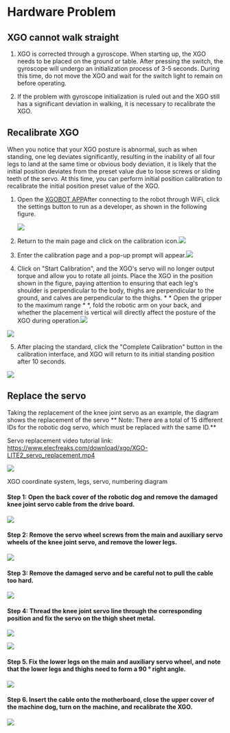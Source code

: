 ﻿---
sidebar_position: 4
sidebar_label: Hardware Problem
---

# Hardware Problem

## XGO cannot walk straight


1. XGO is corrected through a gyroscope. When starting up, the XGO needs to be placed on the ground or table. After pressing the switch, the gyroscope will undergo an initialization process of 3-5 seconds. During this time, do not move the XGO and wait for the switch light to remain on before operating.


2. If the problem with gyroscope initialization is ruled out and the XGO still has a significant deviation in walking, it is necessary to recalibrate the XGO.


## Recalibrate XGO

When you notice that your XGO posture is abnormal, such as when standing, one leg deviates significantly, resulting in the inability of all four legs to land at the same time or obvious body deviation, it is likely that the initial position deviates from the preset value due to loose screws or sliding teeth of the servo. At this time, you can perform initial position calibration to recalibrate the initial position preset value of the XGO.

1. Open the [XGOBOT APP](https://drive.google.com/drive/folders/1dKgBIZHAHC7wmxSXXiN11KBBO8YB_MlC )After connecting to the robot through WiFi, click the settings button to run as a developer, as shown in the following figure.

   ![](https://wiki-media-ef.oss-cn-hongkong.aliyuncs.com/i18n/en/docusaurus-plugin-content-docs/current/pico/cm4-xgo-robot-kit/images/cm4-xgo-faq-01.png)

2. Return to the main page and click on the calibration icon.![](https://wiki-media-ef.oss-cn-hongkong.aliyuncs.com/i18n/en/docusaurus-plugin-content-docs/current/pico/cm4-xgo-robot-kit/images/cm4-xgo-faq-02.png)

3. Enter the calibration page and a pop-up prompt will appear.![](https://wiki-media-ef.oss-cn-hongkong.aliyuncs.com/i18n/en/docusaurus-plugin-content-docs/current/pico/cm4-xgo-robot-kit/images/cm4-xgo-faq-03.png)

4. Click on "Start Calibration", and the XGO's servo will no longer output torque and allow you to rotate all joints. Place the XGO in the position shown in the figure, paying attention to ensuring that each leg's shoulder is perpendicular to the body, thighs are perpendicular to the ground, and calves are perpendicular to the thighs. * * Open the gripper to the maximum range * *, fold the robotic arm on your back, and whether the placement is vertical will directly affect the posture of the XGO during operation.![](https://wiki-media-ef.oss-cn-hongkong.aliyuncs.com/i18n/en/docusaurus-plugin-content-docs/current/pico/cm4-xgo-robot-kit/images/cm4-xgo-faq-05.png)

![](https://wiki-media-ef.oss-cn-hongkong.aliyuncs.com/i18n/en/docusaurus-plugin-content-docs/current/pico/cm4-xgo-robot-kit/images/cm4-xgo-faq-06.png)

5. After placing the standard, click the "Complete Calibration" button in the calibration interface, and XGO will return to its initial standing position after 10 seconds.

![](https://wiki-media-ef.oss-cn-hongkong.aliyuncs.com/i18n/en/docusaurus-plugin-content-docs/current/pico/cm4-xgo-robot-kit/images/cm4-xgo-faq-07.png)

## Replace the servo

Taking the replacement of the knee joint servo as an example, the diagram shows the replacement of the servo ** Note: There are a total of 15 different IDs for the robotic dog servo, which must be replaced with the same ID.**

Servo replacement video tutorial link: https://www.elecfreaks.com/download/xgo/XGO-LITE2_servo_replacement.mp4

![](https://wiki-media-ef.oss-cn-hongkong.aliyuncs.com/i18n/en/docusaurus-plugin-content-docs/current/pico/cm4-xgo-robot-kit/images/cm4-xgo-faq-10.png)

XGO coordinate system, legs, servo, numbering diagram

#### Step 1: Open the back cover of the robotic dog and remove the damaged knee joint servo cable from the drive board.

![](https://wiki-media-ef.oss-cn-hongkong.aliyuncs.com/i18n/en/docusaurus-plugin-content-docs/current/pico/cm4-xgo-robot-kit/images/microbit-xgo-lite2-faq-08.png)



#### Step 2: Remove the servo wheel screws from the main and auxiliary servo wheels of the knee joint servo, and remove the lower legs.

![](https://wiki-media-ef.oss-cn-hongkong.aliyuncs.com/i18n/en/docusaurus-plugin-content-docs/current/pico/cm4-xgo-robot-kit/images/microbit-xgo-lite2-faq-09.png)



#### Step 3: Remove the damaged servo and be careful not to pull the cable too hard.

![](https://wiki-media-ef.oss-cn-hongkong.aliyuncs.com/i18n/en/docusaurus-plugin-content-docs/current/pico/cm4-xgo-robot-kit/images/microbit-xgo-lite2-faq-10.png)



#### Step 4: Thread the knee joint servo line through the corresponding position and fix the servo on the thigh sheet metal.

![](https://wiki-media-ef.oss-cn-hongkong.aliyuncs.com/i18n/en/docusaurus-plugin-content-docs/current/pico/cm4-xgo-robot-kit/images/microbit-xgo-lite2-faq-11.png)



![](https://wiki-media-ef.oss-cn-hongkong.aliyuncs.com/i18n/en/docusaurus-plugin-content-docs/current/pico/cm4-xgo-robot-kit/images/microbit-xgo-lite2-faq-12.png)



#### Step 5. Fix the lower legs on the main and auxiliary servo wheel, and note that the lower legs and thighs need to form a 90 ° right angle.

![](https://wiki-media-ef.oss-cn-hongkong.aliyuncs.com/i18n/en/docusaurus-plugin-content-docs/current/pico/cm4-xgo-robot-kit/images/microbit-xgo-lite2-faq-13.png)



#### Step 6. Insert the cable onto the motherboard, close the upper cover of the machine dog, turn on the machine, and recalibrate the XGO.

![](https://wiki-media-ef.oss-cn-hongkong.aliyuncs.com/i18n/en/docusaurus-plugin-content-docs/current/pico/cm4-xgo-robot-kit/images/microbit-xgo-lite2-faq-14.png)
